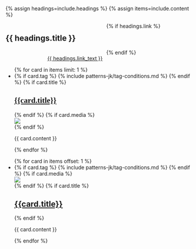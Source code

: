 {% assign headings=include.headings %}
{% assign items=include.content %}



<div class="grid-container">
<div class="card-group__header" style="display: grid; grid-template-columns: auto auto;">
  <h2>{{ headings.title }}</h2>
  {% if headings.link %}
  <div class="card-group-morelink" style="margin-top: 1rem; justify-self: end;"><a href="{{ headings.link }}">{{ headings.link_text }} <i class="fa-kit fa-navigate-next" style="margin-left: 10px;"></i></a></div>
  {% endif %}
</div>
  <div class="card-group">
  <!-- show the first item as a flag over the other 3 -->
    <ul class="usa-card-group"> 
      {% for card in items limit: 1 %}
        <li class="usa-card usa-card--flag tablet:grid-col-12">
          <div class="usa-card__container__flag-default">
            {% if card.tag %}
            {% include patterns-jk/tag-conditions.md %}
            {% endif %}
            {% if card.title %}
            <div class="usa-card__header">
              <h2 class="usa-card__heading" style="font-family: Montserrat"><a href="{{ card.link }}">{{card.title}}</a></h2>
            </div>
            {% endif %}
            {% if card.media %}
                <div class="usa-card__media">
                    <div class="usa-card__img">
                    <img
                        src="{{card.media}}"
                    />
                    </div>
                </div>
            {% endif %}
          <div class="usa-card__body">
            <p class="card-content">
              {{ card.content }}
            </p>
          </div>
        </div>
      </li>
      {% endfor %}
    </ul>
<!-- then show the other three as image with media, three up -->
    <ul class="usa-card-group"> 
      {% for card in items offset: 1 %}
        <li class="usa-card tablet:grid-col-4">
          <div class="usa-card__container__media">
            {% if card.tag %}
            {% include patterns-jk/tag-conditions.md %}
            {% endif %}
            {% if card.media %}
                <div class="usa-card__media card-tripplet">
                    <div class="usa-card__img">
                    <img
                        src="{{card.media}}"
                    />
                    </div>
                </div>
            {% endif %}
          {% if card.title %}
            <div class="usa-card__header">
              <h2 class="usa-card__heading"><a href="{{ card.link }}">{{card.title}}</a></h2>
            </div>
            {% endif %}
          <div class="usa-card__body">
            <p class="card-content">
              {{ card.content }}
            </p>
          </div>
        </div>
      </li>
      {% endfor %}
    </ul>
  </div>
</div>